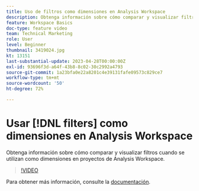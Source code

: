 ```yaml
---
title: Uso de filtros como dimensiones en Analysis Workspace
description: Obtenga información sobre cómo comparar y visualizar filtros cuando se utilizan como dimensiones en proyectos de Analysis Workspace.
feature: Workspace Basics
doc-type: feature video
team: Technical Marketing
role: User
level: Beginner
thumbnail: 3419024.jpg
kt: 13151
last-substantial-update: 2023-04-28T00:00:00Z
exl-id: 93696f3d-a64f-43b8-8c02-30c2992a4793
source-git-commit: 1a23bfa0e22a8201c4e39131fafe09573c829ce7
workflow-type: tm+mt
source-wordcount: '50'
ht-degree: 72%

---
```


# Usar [!DNL filters] como dimensiones en Analysis Workspace

Obtenga información sobre cómo comparar y visualizar filtros cuando se utilizan como dimensiones en proyectos de Analysis Workspace.

>[!VIDEO](https://video.tv.adobe.com/v/3419024/?learn=on&quality=12)

Para obtener más información, consulte la [documentación](https://experienceleague.adobe.com/docs/analytics-platform/using/cja-components/cja-filters/create-filters.html).
